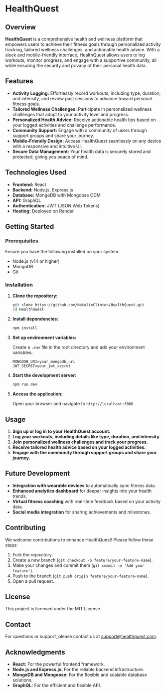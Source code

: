 # HealthQuest

## Overview

**HealthQuest** is a comprehensive health and wellness platform that empowers users to achieve their fitness goals through personalized activity tracking, tailored wellness challenges, and actionable health advice. With a sleek and mobile-friendly interface, HealthQuest allows users to log workouts, monitor progress, and engage with a supportive community, all while ensuring the security and privacy of their personal health data.

## Features

- **Activity Logging:** Effortlessly record workouts, including type, duration, and intensity, and review past sessions to advance toward personal fitness goals.
- **Tailored Wellness Challenges:** Participate in personalized wellness challenges that adapt to your activity level and progress.
- **Personalized Health Advice:** Receive actionable health tips based on your logged activities and challenge performance.
- **Community Support:** Engage with a community of users through support groups and share your journey.
- **Mobile-Friendly Design:** Access HealthQuest seamlessly on any device with a responsive and intuitive UI.
- **Secure Data Management:** Your health data is securely stored and protected, giving you peace of mind.

## Technologies Used

- **Frontend:** React
- **Backend:** Node.js, Express.js
- **Database:** MongoDB with Mongoose ODM
- **API:** GraphQL
- **Authentication:** JWT (JSON Web Tokens)
- **Hosting:** Deployed on Render

## Getting Started

### Prerequisites

Ensure you have the following installed on your system:

- Node.js (v14 or higher)
- MongoDB
- Git

### Installation

1. **Clone the repository:**

   ```bash
   git clone https://github.com/NatalieClinton/HealthQuest.git
   cd HealthQuest
   ```

2. **Install dependencies:**

   ```bash
   npm install
   ```

3. **Set up environment variables:**

   Create a `.env` file in the root directory and add your environment variables:

   ```plaintext
   MONGODB_URI=your_mongodb_uri
   JWT_SECRET=your_jwt_secret
   ```

4. **Start the development server:**

   ```bash
   npm run dev
   ```

5. **Access the application:**

   Open your browser and navigate to `http://localhost:3000`.

## Usage

1. **Sign up or log in to your HealthQuest account.**
2. **Log your workouts, including details like type, duration, and intensity.**
3. **Join personalized wellness challenges and track your progress.**
4. **Receive tailored health advice based on your logged activities.**
5. **Engage with the community through support groups and share your journey.**

## Future Development

- **Integration with wearable devices** to automatically sync fitness data.
- **Enhanced analytics dashboard** for deeper insights into your health trends.
- **Virtual fitness coaching** with real-time feedback based on your activity data.
- **Social media integration** for sharing achievements and milestones.

## Contributing

We welcome contributions to enhance HealthQuest! Please follow these steps:

1. Fork the repository.
2. Create a new branch (`git checkout -b feature/your-feature-name`).
3. Make your changes and commit them (`git commit -m 'Add your feature'`).
4. Push to the branch (`git push origin feature/your-feature-name`).
5. Open a pull request.

## License

This project is licensed under the MIT License.

## Contact

For questions or support, please contact us at [support@healthquest.com](mailto:support@healthquest.com).

## Acknowledgments

- **React:** For the powerful frontend framework.
- **Node.js and Express.js:** For the reliable backend infrastructure.
- **MongoDB and Mongoose:** For the flexible and scalable database solutions.
- **GraphQL:** For the efficient and flexible API.